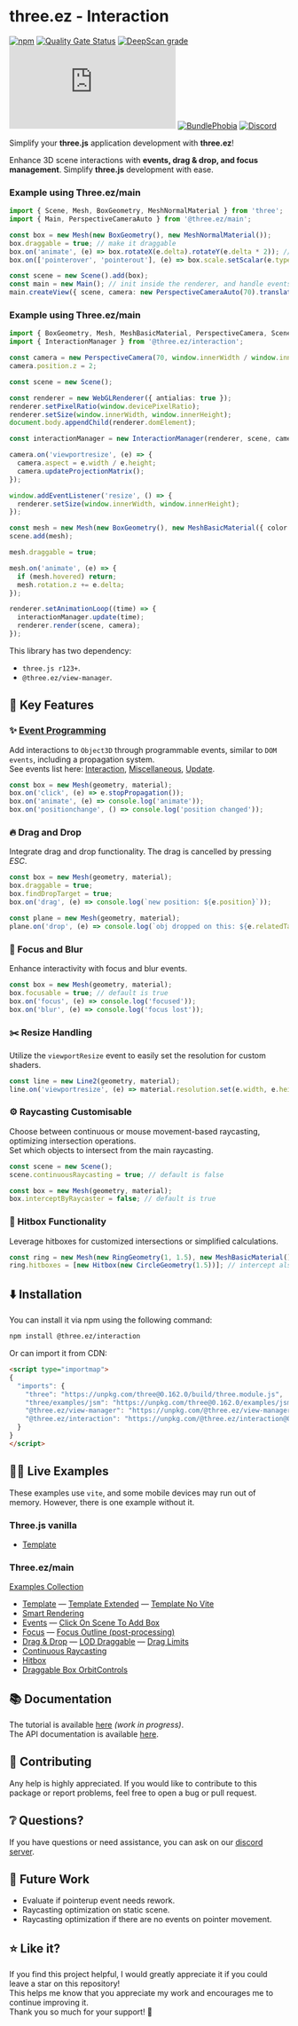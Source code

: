 # three.ez - Interaction

[![npm](https://img.shields.io/npm/v/@three.ez/interaction)](https://www.npmjs.com/package/@three.ez/interaction)
[![Quality Gate Status](https://sonarcloud.io/api/project_badges/measure?project=agargaro_three.ez&metric=alert_status)](https://sonarcloud.io/summary/new_code?id=agargaro_three.ez)
[![DeepScan grade](https://deepscan.io/api/teams/21196/projects/25445/branches/796375/badge/grade.svg)](https://deepscan.io/dashboard#view=project&tid=21196&pid=25445&bid=796375)
[![Stars](https://badgen.net/github/stars/agargaro/three.ez)](https://github.com/agargaro/three.ez)
[![BundlePhobia](https://badgen.net/bundlephobia/min/@three.ez/interaction)](https://bundlephobia.com/package/@three.ez/interaction)
[![Discord](https://img.shields.io/discord/1150091562227859457)](https://discord.gg/MVTwrdX3JM)

Simplify your **three.js** application development with **three.ez**! 

Enhance 3D scene interactions with **events, drag & drop, and focus management**. Simplify **three.js** development with ease.

### Example using Three.ez/main

```typescript
import { Scene, Mesh, BoxGeometry, MeshNormalMaterial } from 'three';
import { Main, PerspectiveCameraAuto } from '@three.ez/main';

const box = new Mesh(new BoxGeometry(), new MeshNormalMaterial());
box.draggable = true; // make it draggable
box.on('animate', (e) => box.rotateX(e.delta).rotateY(e.delta * 2)); // animate it every frame
box.on(['pointerover', 'pointerout'], (e) => box.scale.setScalar(e.type === 'pointerover' ? 1.5 : 1));

const scene = new Scene().add(box);
const main = new Main(); // init inside the renderer, and handle events, resize, etc
main.createView({ scene, camera: new PerspectiveCameraAuto(70).translateZ(1) }); // create the view to be rendered
```

### Example using Three.ez/main

```typescript
import { BoxGeometry, Mesh, MeshBasicMaterial, PerspectiveCamera, Scene, WebGLRenderer } from 'three';
import { InteractionManager } from '@three.ez/interaction';

const camera = new PerspectiveCamera(70, window.innerWidth / window.innerHeight, 0.1, 100);
camera.position.z = 2;

const scene = new Scene();

const renderer = new WebGLRenderer({ antialias: true });
renderer.setPixelRatio(window.devicePixelRatio);
renderer.setSize(window.innerWidth, window.innerHeight);
document.body.appendChild(renderer.domElement);

const interactionManager = new InteractionManager(renderer, scene, camera);

camera.on('viewportresize', (e) => {
  camera.aspect = e.width / e.height;
  camera.updateProjectionMatrix();
});

window.addEventListener('resize', () => {
  renderer.setSize(window.innerWidth, window.innerHeight);
});

const mesh = new Mesh(new BoxGeometry(), new MeshBasicMaterial({ color: 'white' }));
scene.add(mesh);

mesh.draggable = true;

mesh.on('animate', (e) => {
  if (mesh.hovered) return;
  mesh.rotation.z += e.delta;
});

renderer.setAnimationLoop((time) => {
  interactionManager.update(time);
  renderer.render(scene, camera);
});
```

This library has two dependency: 
- `three.js r123+`.
- `@three.ez/view-manager`.

## 🔑 Key Features

### ✨ [Event Programming](https://stackblitz.com/edit/three-ez-events?file=src%2Fmain.ts)
Add interactions to `Object3D` through programmable events, similar to `DOM events`, including a propagation system. <br />
See events list here: [Interaction](https://agargaro.github.io/three.ez/docs/tutorial/events/interaction), [Miscellaneous](https://agargaro.github.io/three.ez/docs/tutorial/events/misc), [Update](https://agargaro.github.io/three.ez/docs/tutorial/events/update).

```typescript
const box = new Mesh(geometry, material);
box.on('click', (e) => e.stopPropagation());
box.on('animate', (e) => console.log('animate'));
box.on('positionchange', () => console.log('position changed'));
```     

### 🔥 Drag and Drop
Integrate drag and drop functionality. The drag is cancelled by pressing *ESC*.

```typescript
const box = new Mesh(geometry, material);
box.draggable = true;
box.findDropTarget = true;
box.on('drag', (e) => console.log(`new position: ${e.position}`));

const plane = new Mesh(geometry, material);
plane.on('drop', (e) => console.log(`obj dropped on this: ${e.relatedTarget}`));
```     

### 🚀 Focus and Blur
Enhance interactivity with focus and blur events.   

```typescript
const box = new Mesh(geometry, material);
box.focusable = true; // default is true
box.on('focus', (e) => console.log('focused'));
box.on('blur', (e) => console.log('focus lost'));
```     

### ✂️ Resize Handling
Utilize the `viewportResize` event to easily set the resolution for custom shaders.

```typescript
const line = new Line2(geometry, material);
line.on('viewportresize', (e) => material.resolution.set(e.width, e.height));
```

<!-- ### 💡 [Smart Rendering](https://agargaro.github.io/three.ez/docs/tutorial/rendering/smart-rendering) 
Optimize performance by rendering frames only when necessary, reducing computational overhead. <br />
Automatically identifies changes in *position, scale, rotation, visibility, focus, blurring and addition or removal of objects*.

```typescript
const scene = new Scene();
scene.activeSmartRendering();

const box = new Mesh(new BoxGeometry(), new MeshLambertMaterial({ color: 'green' }));
box.draggable = true; // if you drag the frame, it automatically detects changes and renders the frame

box.material.color.set('yellow');
box.needsRender = true; // necessary because color change cannot be automatically detected
``` -->

### ⚙️ Raycasting Customisable
Choose between continuous or mouse movement-based raycasting, optimizing intersection operations. <br />
Set which objects to intersect from the main raycasting.

```typescript
const scene = new Scene();
scene.continuousRaycasting = true; // default is false

const box = new Mesh(geometry, material);
box.interceptByRaycaster = false; // default is true
```

### 🎯 Hitbox Functionality
Leverage hitboxes for customized intersections or simplified calculations.

```typescript
const ring = new Mesh(new RingGeometry(1, 1.5), new MeshBasicMaterial());
ring.hitboxes = [new Hitbox(new CircleGeometry(1.5))]; // intercept also inside the ring
```

## ⬇️ Installation

You can install it via npm using the following command:

```bash
npm install @three.ez/interaction
```

Or can import it from CDN:

```html
<script type="importmap">
{
  "imports": {
    "three": "https://unpkg.com/three@0.162.0/build/three.module.js",
    "three/examples/jsm": "https://unpkg.com/three@0.162.0/examples/jsm/",
    "@three.ez/view-manager": "https://unpkg.com/@three.ez/view-manager@0.0.2/bundle.js",
    "@three.ez/interaction": "https://unpkg.com/@three.ez/interaction@0.0.1/bundle.js"
  }
}
</script>
```

## 🧑‍💻 Live Examples

These examples use `vite`, and some mobile devices may run out of memory. However, there is one example without it.

### Three.js vanilla

- [Template](https://stackblitz.com/edit/three-ez-interaction-template-vanilla?file=src%2Fmain.ts)

### Three.ez/main

[Examples Collection](https://stackblitz.com/@agargaro/collections/three-ez)

- [Template](https://stackblitz.com/edit/three-ez-template?file=src%2Fmain.ts)
— [Template Extended](https://stackblitz.com/edit/three-ez-template-extended?file=src%2Fmain.ts)
— [Template No Vite](https://stackblitz.com/edit/three-ez-template-no-vite?file=index.ts)
- [Smart Rendering](https://stackblitz.com/edit/three-ez-smart-rendering?file=src%2Fmain.ts)
- [Events](https://stackblitz.com/edit/three-ez-events?file=src%2Fmain.ts)
— [Click On Scene To Add Box](https://stackblitz.com/edit/three-ez-click-on-scene-to-add-box?file=src%2Fmain.ts)
- [Focus](https://stackblitz.com/edit/three-ez-focus?file=src%2Fmain.ts)
— [Focus Outline (post-processing)](https://stackblitz.com/edit/three-ez-focus-outline?file=src%2Fmain.ts)
- [Drag & Drop](https://stackblitz.com/edit/three-ez-drag-drop?file=src%2Fmain.ts)
— [LOD Draggable](https://stackblitz.com/edit/three-ez-lod-draggable?file=src%2Fmain.ts)
— [Drag Limits](https://stackblitz.com/edit/three-ez-drag-limits?file=src%2Fmain.ts)
- [Continuous Raycasting](https://stackblitz.com/edit/three-ez-continuous-raycasting?file=src%2Fmain.ts)
- [Hitbox](https://stackblitz.com/edit/three-ez-hitbox?file=src%2Fmain.ts)
- [Draggable Box OrbitControls](https://stackblitz.com/edit/three-ez-draggable-box-orbitcontrols?file=src%2Fmain.ts)

## 📚 Documentation

The tutorial is available [here](https://agargaro.github.io/three.ez/docs/tutorial) *(work in progress)*. <br />
The API documentation is available [here](https://agargaro.github.io/three.ez/docs/api). 

## 🤝 Contributing

Any help is highly appreciated. If you would like to contribute to this package or report problems, feel free to open a bug or pull request.

## ❔ Questions?

If you have questions or need assistance, you can ask on our [discord server](https://discord.gg/MVTwrdX3JM).

## 👀 Future Work

- Evaluate if pointerup event needs rework.
- Raycasting optimization on static scene.
- Raycasting optimization if there are no events on pointer movement.

## ⭐ Like it?

If you find this project helpful, I would greatly appreciate it if you could leave a star on this repository! <br />
This helps me know that you appreciate my work and encourages me to continue improving it. <br />
Thank you so much for your support! 🌟
